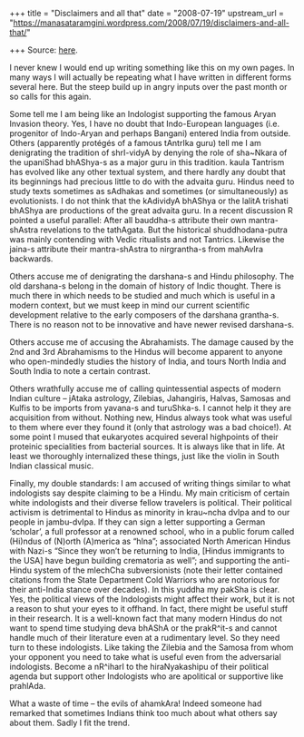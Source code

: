 +++
title = "Disclaimers and all that"
date = "2008-07-19"
upstream_url = "https://manasataramgini.wordpress.com/2008/07/19/disclaimers-and-all-that/"

+++
Source: [here](https://manasataramgini.wordpress.com/2008/07/19/disclaimers-and-all-that/).

I never knew I would end up writing something like this on my own pages.
In many ways I will actually be repeating what I have written in
different forms several here. But the steep build up in angry inputs
over the past month or so calls for this again.

Some tell me I am being like an Indologist supporting the famous Aryan
Invasion theory. Yes, I have no doubt that Indo-European languages (i.e.
progenitor of Indo-Aryan and perhaps Bangani) entered India from
outside. Others (apparently protégés of a famous tAntrIka guru) tell me
I am denigrating the tradition of shrI-vidyA by denying the role of
sha\~Nkara of the upaniShad bhAShya-s as a major guru in this tradition.
kaula Tantrism has evolved like any other textual system, and there
hardly any doubt that its beginnings had precious little to do with the
advaita guru. Hindus need to study texts sometimes as sAdhakas and
sometimes (or simultaneously) as evolutionists. I do not think that the
kAdividyA bhAShya or the lalitA trishati bhAShya are productions of the
great advaita guru. In a recent discussion R pointed a useful parallel:
After all bauddha-s attribute their own mantra-shAstra revelations to
the tathAgata. But the historical shuddhodana-putra was mainly
contending with Vedic ritualists and not Tantrics. Likewise the jaina-s
attribute their mantra-shAstra to nirgrantha-s from mahAvIra backwards.

Others accuse me of denigrating the darshana-s and Hindu philosophy. The
old darshana-s belong in the domain of history of Indic thought. There
is much there in which needs to be studied and much which is useful in a
modern context, but we must keep in mind our current scientific
development relative to the early composers of the darshana grantha-s.
There is no reason not to be innovative and have newer revised
darshana-s.

Others accuse me of accusing the Abrahamists. The damage caused by the
2nd and 3rd Abrahamisms to the Hindus will become apparent to anyone who
open-mindedly studies the history of India, and tours North India and
South India to note a certain contrast.

Others wrathfully accuse me of calling quintessential aspects of modern
Indian culture – jAtaka astrology, Zilebias, Jahangiris, Halvas, Samosas
and Kulfis to be imports from yavana-s and turuShka-s. I cannot help it
they are acquisition from without. Nothing new, Hindus always took what
was useful to them where ever they found it (only that astrology was a
bad choice!). At some point I mused that eukaryotes acquired several
highpoints of their proteinic specialities from bacterial sources. It is
always like that in life. At least we thoroughly internalized these
things, just like the violin in South Indian classical music.

Finally, my double standards: I am accused of writing things similar to
what indologists say despite claiming to be a Hindu. My main criticism
of certain white indologists and their diverse fellow travelers is
political. Their political activism is detrimental to Hindus as minority
in krau\~ncha dvIpa and to our people in jambu-dvIpa. If they can sign a
letter supporting a German ‘scholar’, a full professor at a renowned
school, who in a public forum called (Hi)ndus of (N)orth (A)merica as
“hIna”; associated North American Hindus with Nazi-s “Since they won’t
be returning to India, \[Hindus immigrants to the USA\] have begun
building crematoria as well”; and supporting the anti-Hindu system of
the mlechCha subversionists (note their letter contained citations from
the State Department Cold Warriors who are notorious for their
anti-India stance over decades). In this yuddha my pakSha is clear. Yes,
the political views of the Indologists might affect their work, but it
is not a reason to shut your eyes to it offhand. In fact, there might be
useful stuff in their research. It is a well-known fact that many modern
Hindus do not want to spend time studying deva bhAShA or the prakR^it-s
and cannot handle much of their literature even at a rudimentary level.
So they need turn to these indologists. Like taking the Zilebia and the
Samosa from whom your opponent you need to take what is useful even from
the adversarial indologists. Become a nR^iharI to the hiraNyakashipu of
their political agenda but support other Indologists who are apolitical
or supportive like prahlAda.

What a waste of time – the evils of ahamkAra! Indeed someone had
remarked that sometimes Indians think too much about what others say
about them. Sadly I fit the trend.

